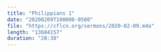 ```yaml
---
title: "Philippians 1"
date: "20200209T100000-0500"
file: "https://cflcn.org/sermons/2020-02-09.m4a"
length: "13684157"
duration: "28:38"
---
```

